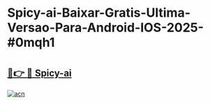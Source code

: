 # Spicy-ai-Baixar-Gratis-Ultima-Versao-Para-Android-IOS-2025-#0mqh1

# <h2><a href="https://ainizakaria.my?title=Spicy-ai&ref=24M">🔗👉 🔴 Spicy-ai</a></h2>

[![acn](https://github.com/user-attachments/assets/0f9c940e-d8b0-45ae-aac7-cd30a18b3e1c)](https://ainizakaria.my?title=Spicy-ai&ref=24M)

